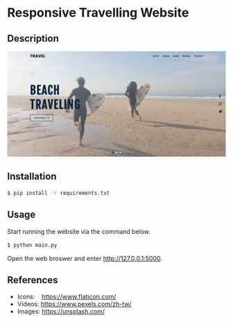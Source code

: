 # Responsive Travelling Website
## Description
![website](./figures/website.jpg)

## Installation
```bash
$ pip install -r requirements.txt
```

## Usage
Start running the website via the command below.
```bash
$ python main.py
```
Open the web broswer and enter http://127.0.0.1:5000.

## References
- Icons: &nbsp; &nbsp;https://www.flaticon.com/
- Videos: https://www.pexels.com/zh-tw/
- Images: https://unsplash.com/
